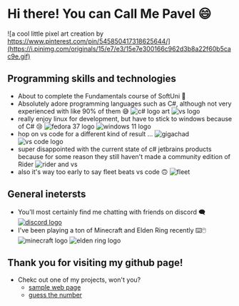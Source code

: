 # Hi there! You can Call Me Pavel 😄
![a cool little pixel art creation by https://www.pinterest.com/pin/545850417318625644/](https://i.pinimg.com/originals/15/e7/e3/15e7e300166c962d3b8a22f60b5cac9e.gif)

## Programming skills and technologies
- About to complete the Fundamentals course of SoftUni 🏫
- Absolutely adore programming languages such as C#, although not very experienced with like 90% of them 😅
![c# logo art](https://www.freeiconspng.com/uploads/c-logo-icon-18.png)
![vs logo](https://static.wikia.nocookie.net/logopedia/images/e/ec/Microsoft_Visual_Studio_2022.svg/revision/latest/scale-to-width-down/250?cb=20211027141551)
- really enjoy linux for development, but have to stick to windows because of C# 😢
![fedora 37 logo](https://user-images.githubusercontent.com/114023028/205453582-8c396b92-4d08-40a1-b8cc-476ed4dd93df.png)
![windows 11 logo](https://user-images.githubusercontent.com/114023028/205453653-1a7b812a-afdd-4f13-838b-d5356195e45a.png)
- hop on vs code for a different kind of result ...
![gigachad](https://user-images.githubusercontent.com/114023028/205453866-be800f40-46d1-4106-ba87-7edd1c6046d9.png)
![vs code logo](https://user-images.githubusercontent.com/114023028/205453676-9409fe77-bd5c-46ee-a0c4-78c7ac558b3c.png)
- super disappointed with the current state of c# jetbrains products because for some reason they still haven't made a community edition of Rider
![rider and vs](https://user-images.githubusercontent.com/114023028/205453719-97c412ae-b80e-474f-99dc-a3f2ccd760ea.png)
- also it's way too early to say fleet beats vs code 🙃
![fleet](https://user-images.githubusercontent.com/114023028/205453964-ad88abde-e314-4fcb-91c5-ec2c88faabb5.png)

## General inetersts
- You'll most certainly find me chatting with friends on discord 🗨️
[![discord logo](https://user-images.githubusercontent.com/114023028/205453484-a3b2eef2-fb80-4c80-99a1-24df2c9695ec.png)](https://www.discord.com)
- I've been playing a ton of Minecraft and Elden Ring recently ⌨️🖱️
![minecraft logo](https://user-images.githubusercontent.com/114023028/205453560-fdea63b0-4165-4114-82ea-2d11720510d2.png)
![elden ring logo](https://user-images.githubusercontent.com/114023028/205453438-bbf22f19-5db8-4402-aeae-7e1b00c19eb9.png)

## Thank you for visiting my github page!
- Chekc out one of my projects, won't you?
  - [sample web page](https://github.com/PavelStoyanov06/Sample-Page)
  - [guess the number](https://github.com/PavelStoyanov06/Guess-The-Number)
